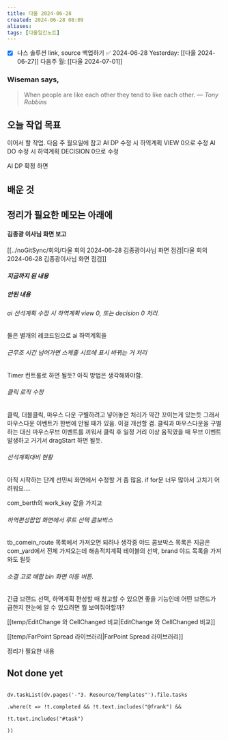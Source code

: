 ```yaml
---
title: 다울 2024-06-28
created: 2024-06-28 08:09
aliases: 
tags: [다울일간노트]
---
```

- [x] 나스 솔루션 link, source 백업하기 ✅ 2024-06-28
Yesterday: [[다울 2024-06-27]]
다음주 월: [[다울 2024-07-01]]

### Wiseman says,
> When people are like each other they tend to like each other.
> — <cite>Tony Robbins</cite>


## 오늘 작업 목표

이어서 할 작업. 다음 주 월요일에 참고
AI DP 수정 시 하역계획 VIEW 0으로 수정
AI DO 수정 시 하역계획 DECISION 0으로 수정

AI DP 확정 하면 





## 배운 것




## 정리가 필요한 메모는 아래에

#### 김종광 이사님 화면 보고
[[../noGitSync/회의/다울 회의 2024-06-28 김종광이사님 화면 점검|다울 회의 2024-06-28 김종광이사님 화면 점검]]
##### 지금까지 된 내용

##### 안된 내용

###### ai 선석계획 수정 시 하역계획 view 0, 또는 decision 0 처리.
둘은 별개의 레코드임으로 ai 하역계획을 

###### 근무조 시간 넘어가면 스케줄 시트에 표시 바뀌는 거 처리
Timer 컨트롤로 하면 될듯?
아직 방법은 생각해봐야함.

###### 클릭 로직 수정
클릭, 더블클릭, 마우스 다운
구별하려고 넣어놓은 처리가 약간 꼬이는게 있는듯
그래서 마우스다운 이벤트가 한번에 안될 때가 있음.
이걸 개선할 겸.
클릭과 마우스다운을 구별하는 대신
마우스무브 이벤트를 끼워서
클릭 후 일정 거리 이상 움직였을 때 무브 이벤트 발생하고
거기서 dragStart 하면 될듯.

###### 선석계획대비 현황
아직 시작하는 단계
선민씨 화면에서 수정할 거 좀 많음.
if for문 너무 많아서 고치기 어려워요....

com_berth의 work_key 값을 가지고

###### 하역편성팝업 화면에서 루트 선택 콤보박스
tb_comein_route 목록에서 가져오면 되려나 생각중
야드 콤보박스 목록은 지금은 com_yard에서 전체 가져오는데
해송적치계획 테이블의 선박, brand 야드 목록을 가져와도 될듯

###### 소결 고로 배합 bin 화면 이동 버튼.
긴급 브랜드 선택, 하역계획 편성할 때 참고할 수 있으면 좋을 기능인데
어떤 브랜드가 급한지 한눈에 알 수 있으려면
뭘 보여줘야할까?

[[temp/EditChange 와 CellChanged 비교|EditChange 와 CellChanged 비교]]

[[temp/FarPoint Spread 라이브러리|FarPoint Spread 라이브러리]]





정리가 필요한 내용




## Not done yet

```dataviewjs

dv.taskList(dv.pages('-"3. Resource/Templates"').file.tasks

.where(t => !t.completed && !t.text.includes("@frank") &&

!t.text.includes("#task")

))

```
